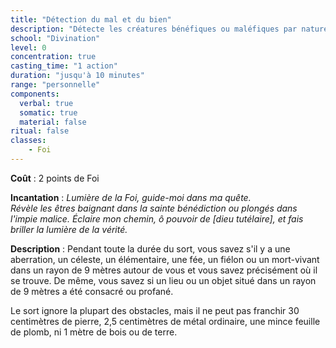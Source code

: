 ```yaml
---
title: "Détection du mal et du bien"
description: "Détecte les créatures bénéfiques ou maléfiques par nature."
school: "Divination"
level: 0
concentration: true
casting_time: "1 action"
duration: "jusqu'à 10 minutes"
range: "personnelle"
components:
  verbal: true
  somatic: true
  material: false
ritual: false
classes:
    - Foi
---
```

**Coût** : 2 points de Foi  

**Incantation** : *Lumière de la Foi, guide-moi dans ma quête.*    
*Révèle les êtres baignant dans la sainte bénédiction ou plongés dans l'impie malice.*    *Éclaire mon chemin, ô pouvoir de [dieu tutélaire], et fais briller la lumière de la vérité.*     

**Description** : Pendant toute la durée du sort, vous savez s'il y a une aberration, un céleste, un élémentaire, une fée, un fiélon ou un mort-vivant dans un rayon de 9 mètres autour de vous et vous savez précisément où il se trouve. De même, vous savez si un lieu ou un objet situé dans un rayon de 9 mètres a été consacré ou profané.

Le sort ignore la plupart des obstacles, mais il ne peut pas franchir 30 centimètres de pierre, 2,5 centimètres de métal ordinaire, une mince feuille de plomb, ni 1 mètre de bois ou de terre.   
